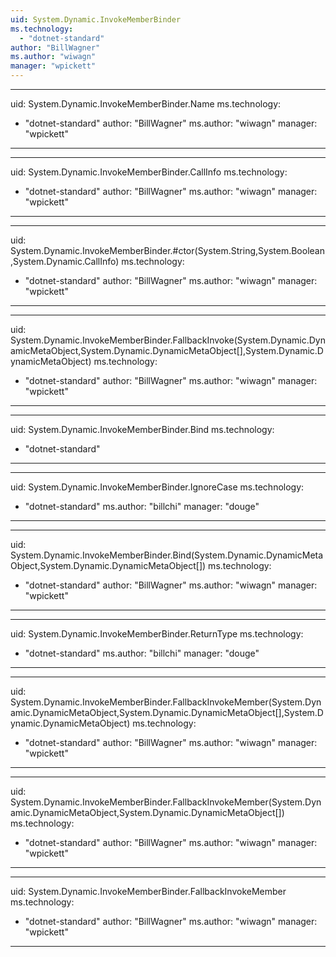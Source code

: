 ```yaml
---
uid: System.Dynamic.InvokeMemberBinder
ms.technology: 
  - "dotnet-standard"
author: "BillWagner"
ms.author: "wiwagn"
manager: "wpickett"
---
```


---
uid: System.Dynamic.InvokeMemberBinder.Name
ms.technology: 
  - "dotnet-standard"
author: "BillWagner"
ms.author: "wiwagn"
manager: "wpickett"
---

---
uid: System.Dynamic.InvokeMemberBinder.CallInfo
ms.technology: 
  - "dotnet-standard"
author: "BillWagner"
ms.author: "wiwagn"
manager: "wpickett"
---

---
uid: System.Dynamic.InvokeMemberBinder.#ctor(System.String,System.Boolean,System.Dynamic.CallInfo)
ms.technology: 
  - "dotnet-standard"
author: "BillWagner"
ms.author: "wiwagn"
manager: "wpickett"
---

---
uid: System.Dynamic.InvokeMemberBinder.FallbackInvoke(System.Dynamic.DynamicMetaObject,System.Dynamic.DynamicMetaObject[],System.Dynamic.DynamicMetaObject)
ms.technology: 
  - "dotnet-standard"
author: "BillWagner"
ms.author: "wiwagn"
manager: "wpickett"
---

---
uid: System.Dynamic.InvokeMemberBinder.Bind
ms.technology: 
  - "dotnet-standard"
---

---
uid: System.Dynamic.InvokeMemberBinder.IgnoreCase
ms.technology: 
  - "dotnet-standard"
ms.author: "billchi"
manager: "douge"
---

---
uid: System.Dynamic.InvokeMemberBinder.Bind(System.Dynamic.DynamicMetaObject,System.Dynamic.DynamicMetaObject[])
ms.technology: 
  - "dotnet-standard"
author: "BillWagner"
ms.author: "wiwagn"
manager: "wpickett"
---

---
uid: System.Dynamic.InvokeMemberBinder.ReturnType
ms.technology: 
  - "dotnet-standard"
ms.author: "billchi"
manager: "douge"
---

---
uid: System.Dynamic.InvokeMemberBinder.FallbackInvokeMember(System.Dynamic.DynamicMetaObject,System.Dynamic.DynamicMetaObject[],System.Dynamic.DynamicMetaObject)
ms.technology: 
  - "dotnet-standard"
author: "BillWagner"
ms.author: "wiwagn"
manager: "wpickett"
---

---
uid: System.Dynamic.InvokeMemberBinder.FallbackInvokeMember(System.Dynamic.DynamicMetaObject,System.Dynamic.DynamicMetaObject[])
ms.technology: 
  - "dotnet-standard"
author: "BillWagner"
ms.author: "wiwagn"
manager: "wpickett"
---

---
uid: System.Dynamic.InvokeMemberBinder.FallbackInvokeMember
ms.technology: 
  - "dotnet-standard"
author: "BillWagner"
ms.author: "wiwagn"
manager: "wpickett"
---
